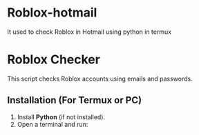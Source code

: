 # Roblox-hotmail
It used to check Roblox in Hotmail using python in termux
# Roblox Checker

This script checks Roblox accounts using emails and passwords.

## Installation (For Termux or PC)
1. Install **Python** (if not installed).
2. Open a terminal and run:
